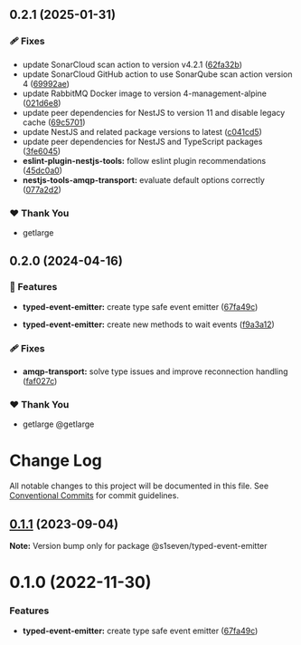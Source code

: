 ## 0.2.1 (2025-01-31)

### 🩹 Fixes

- update SonarCloud scan action to version v4.2.1 ([62fa32b](https://github.com/getlarge/nestjs-tools/commit/62fa32b))
- update SonarCloud GitHub action to use SonarQube scan action version 4 ([69992ae](https://github.com/getlarge/nestjs-tools/commit/69992ae))
- update RabbitMQ Docker image to version 4-management-alpine ([021d6e8](https://github.com/getlarge/nestjs-tools/commit/021d6e8))
- update peer dependencies for NestJS to version 11 and disable legacy cache ([69c5701](https://github.com/getlarge/nestjs-tools/commit/69c5701))
- update NestJS and related package versions to latest ([c041cd5](https://github.com/getlarge/nestjs-tools/commit/c041cd5))
- update peer dependencies for NestJS and TypeScript packages ([3fe6045](https://github.com/getlarge/nestjs-tools/commit/3fe6045))
- **eslint-plugin-nestjs-tools:** follow eslint plugin recommendations ([45dc0a0](https://github.com/getlarge/nestjs-tools/commit/45dc0a0))
- **nestjs-tools-amqp-transport:** evaluate default options correctly ([077a2d2](https://github.com/getlarge/nestjs-tools/commit/077a2d2))

### ❤️ Thank You

- getlarge

## 0.2.0 (2024-04-16)

### 🚀 Features

- **typed-event-emitter:** create type safe event emitter ([67fa49c](https://github.com/getlarge/nestjs-tools/commit/67fa49c))

- **typed-event-emitter:** create new methods to wait events ([f9a3a12](https://github.com/getlarge/nestjs-tools/commit/f9a3a12))

### 🩹 Fixes

- **amqp-transport:** solve type issues and improve reconnection handling ([faf027c](https://github.com/getlarge/nestjs-tools/commit/faf027c))

### ❤️ Thank You

- getlarge @getlarge

# Change Log

All notable changes to this project will be documented in this file.
See [Conventional Commits](https://conventionalcommits.org) for commit guidelines.

## [0.1.1](https://github.com/s1seven/nestjs-tools/compare/@s1seven/typed-event-emitter@0.1.0...@s1seven/typed-event-emitter@0.1.1) (2023-09-04)

**Note:** Version bump only for package @s1seven/typed-event-emitter

# 0.1.0 (2022-11-30)

### Features

- **typed-event-emitter:** create type safe event emitter ([67fa49c](https://github.com/s1seven/nestjs-tools/commit/67fa49cbe0972c0a34fbed97de65a93a7ec2f88c))
